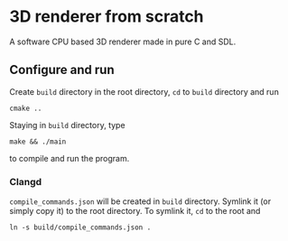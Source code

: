 # 3D renderer from scratch

A software CPU based 3D renderer made in pure C and SDL.

## Configure and run

Create `build` directory in the root directory, `cd` to `build` directory and run

```
cmake ..
```

Staying in `build` directory, type

```
make && ./main
```

to compile and run the program.

### Clangd

`compile_commands.json` will be created in `build` directory. Symlink it (or simply copy it) to the root directory. To symlink it, `cd` to the root and

```
ln -s build/compile_commands.json .
```


